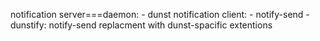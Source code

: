 notification server===daemon:
    - dunst
notification client:
    - notify-send
    - dunstify: notify-send replacment with dunst-spacific extentions
